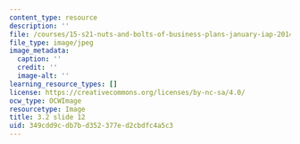 ```yaml
---
content_type: resource
description: ''
file: /courses/15-s21-nuts-and-bolts-of-business-plans-january-iap-2014/349cdd9cdb7bd352377ed2cbdfc4a5c3_Slide12.JPG
file_type: image/jpeg
image_metadata:
  caption: ''
  credit: ''
  image-alt: ''
learning_resource_types: []
license: https://creativecommons.org/licenses/by-nc-sa/4.0/
ocw_type: OCWImage
resourcetype: Image
title: 3.2 slide 12
uid: 349cdd9c-db7b-d352-377e-d2cbdfc4a5c3
---
```


